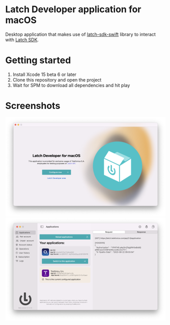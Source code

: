 # Latch Developer application for macOS

Desktop application that makes use of [latch-sdk-swift](https://github.com/salavert/latch-sdk-swift) library to interact with [Latch SDK](https://latch.telefonica.com/).

# Getting started

1. Install Xcode 15 beta 6 or later
1. Clone this repository and open the project
1. Wait for SPM to download all dependencies and hit play

# Screenshots

![Splash screen](/doc/img/1.png)
![Home](/doc/img/2.png)
